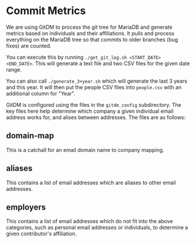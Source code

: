 # Commit Metrics

We are using GitDM to process the git tree for MariaDB and generate metrics based on individuals and their affiliations. It pulls and process everything on the MariaDB tree so that commits to older branches (bug fixes) are counted.

You can execute this by running `./get_git_log.sh <START_DATE> <END_DATE>`. This will generate a text file and two CSV files for the given date range.

You can also call `./generate_3+year.sh` which will generate the last 3 years and this year. It will then put the people CSV files into `people.csv` with an additional column for "Year".

GitDM is configured using the files in the `gitdm_config` subdirectory. The key files here help determine which company a given individual email address works for, and alises between addresses. The files are as follows:

## domain-map

This is a catchall for an email domain name to company mapping.

## aliases

This contains a list of email addresses which are aliases to other email addresses.

## employers

This contains a list of email addresses which do not fit into the above categories, such as personal email addresses or individuals, to determine a given contributor's affiliation.
